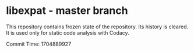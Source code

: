 # libexpat - master branch

This repository contains frozen state of the repository.
Its history is cleared. It is used only for static code
analysis with Codacy.

Commit Time: 1704889927